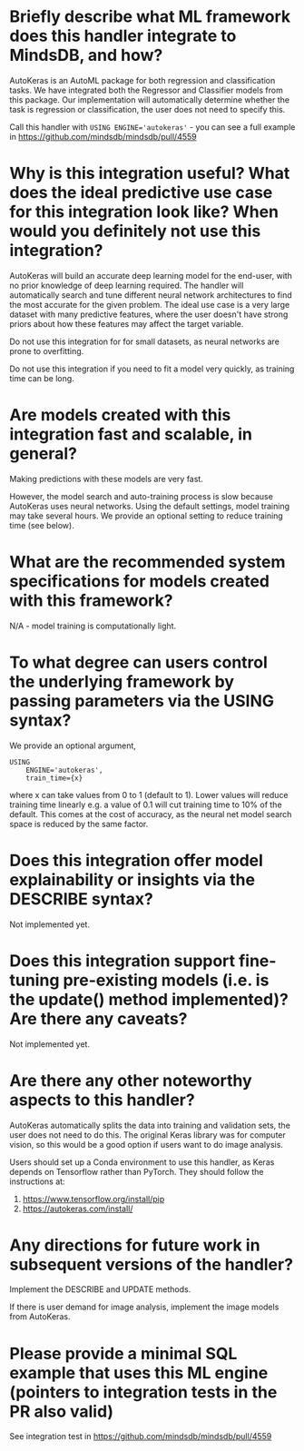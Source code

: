 # Briefly describe what ML framework does this handler integrate to MindsDB, and how?
AutoKeras is an AutoML package for both regression and classification tasks.
We have integrated both the Regressor and Classifier models from this package.
Our implementation will automatically determine whether the task is regression or classification, the user does not need to specify this.

Call this handler with
`USING ENGINE='autokeras'` - you can see a full example in https://github.com/mindsdb/mindsdb/pull/4559

# Why is this integration useful? What does the ideal predictive use case for this integration look like? When would you definitely not use this integration?
AutoKeras will build an accurate deep learning model for the end-user, with no prior knowledge of deep learning required.
The handler will automatically search and tune different neural network architectures to find the most accurate for the given problem.
The ideal use case is a very large dataset with many predictive features, where the user doesn't have strong priors about how these features may affect the target variable.

Do not use this integration for for small datasets, as neural networks are prone to overfitting.

Do not use this integration if you need to fit a model very quickly, as training time can be long.

# Are models created with this integration fast and scalable, in general?
Making predictions with these models are very fast.

However, the model search and auto-training process is slow because AutoKeras uses neural networks. Using the default settings, model training may take several hours. We provide an optional setting to reduce training time (see below).


# What are the recommended system specifications for models created with this framework?
N/A - model training is computationally light.

# To what degree can users control the underlying framework by passing parameters via the USING syntax?
We provide an optional argument,

```
USING
    ENGINE='autokeras',
    train_time={x}
```

where x can take values from 0 to 1 (default to 1). Lower values will reduce training time linearly e.g. a value of 0.1 will cut training time to 10% of the default. This comes at the cost of accuracy, as the neural net model search space is reduced by the same factor.

# Does this integration offer model explainability or insights via the DESCRIBE syntax?
Not implemented yet.

# Does this integration support fine-tuning pre-existing models (i.e. is the update() method implemented)? Are there any caveats?
Not implemented yet.

# Are there any other noteworthy aspects to this handler?
AutoKeras automatically splits the data into training and validation sets, the user does not need to do this.
The original Keras library was for computer vision, so this would be a good option if users want to do image analysis.

Users should set up a Conda environment to use this handler, as Keras depends on Tensorflow rather than PyTorch.
They should follow the instructions at:
1. https://www.tensorflow.org/install/pip
2. https://autokeras.com/install/

# Any directions for future work in subsequent versions of the handler?
Implement the DESCRIBE and UPDATE methods.

If there is user demand for image analysis, implement the image models from AutoKeras.

# Please provide a minimal SQL example that uses this ML engine (pointers to integration tests in the PR also valid)
See integration test in https://github.com/mindsdb/mindsdb/pull/4559
